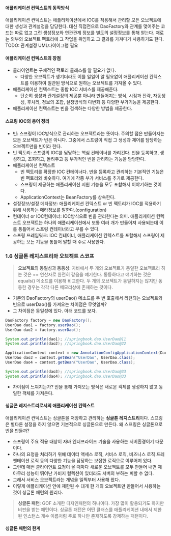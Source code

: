 #### 애플리케이션 컨텍스트의 동작방식
애플리케이션 컨텍스트는 애플리케이션에서 IOC를 적용해서 관리할 모든 오브젝트에 대한 생성과 관계설정을 담당한다.
대신 직접전으로 DaoFactory와 관계를 맺어주는 코드는 따로 없고 그런 생성정보와 연관관계 정보를 별도의 설정정보를 통해 얻는다. 때로는 외부의 오브젝트 펙토리에 그 작업을 위임하고 그 결과를 가져다가 사용하기도 한다.
TODO: 관계설정 UML다이어그램 필요

#### 애플리케이션 컨텍스트의 장점
- 클라이언트는 구체적인 팩토리 클래스를 알 필요가 없다.
    - 다양한 오브젝트가 생기더라도 이를 일일이 알 필요없이 애플리케이션 컨텍스트를 이용하여 일관된 방식으로 원하는 오브젝트를 가져올 수 있다.
- 애플리케이션 컨텍스트는 종합 IOC 서비스를 제공해준다.
    - 단순히 생성과 관계설정의 제공뿐 아니라 만들어지는 방식, 시점과 전략, 자동생성, 후처리, 정보의 조합, 설정방식의 다변화 등 다양한 부가기능을 제공한다.
- 애플리케이션 컨텍스트는 빈을 검색하는 다양한 방법을 제공한다.

#### 스프링 IOC의 용어 정리
- 빈: 스프링이 IOC방식으로 관리하는 오브젝트라는 뜻이다. 주의할 점은 만들어지는 모든 오브젝트가 빈은 아니다. 그중에서 스프링이 직접 그 생성과 제어를 담당하는 오브젝트만을 빈이라 한다.
- 빈 팩토리: 스프링의 IOC를 담당하는 핵심 컨테이너를 가리킨다. 빈을 등록하고, 생성하고, 조회하고, 돌려주고 등 부가적인 빈을 관리하는 기능을 담당한다.
- 애플리케이션 컨텍스트
    - 빈 팩토리를 확장한 IOC 컨테이너다. 빈을 등록하고 관리하는 기본적인 기능은 빈 펙토리와 비슷하다. 여기에 각종 부가 서비스를 추가로 제공한다.
    - 스프링이 제공하는 애플리케이션 지원 기능을 모두 포함해서 이야기하는 것이다.
    - ApplicationContext는 BeanFactory를 상속한다.
- 설정정보/설정 메타정보: 애플리케이션 컨텍스트 or 빈 팩토리가 IOC를 적용하기 위해 사용하는 메타정보를 말한다.(configuration)
- 컨테이너 or IOC컨테이너: IOC방식으로 빈을 관리한다는 의미. 애플리케이션 컨텍스트 오브젝트는 하나의 애플리케이션에서 보통 여러 개가 만들어져 사용되는데 이를 통틀어서 스프링 컨테이너라고 부를 수 있다.
- 스프링 프레임워크: IOC 컨테이너, 애플리케이션 컨텍스트를 포함해서 스프링이 제공하는 모든 기능을 통틀어 말할 때 주로 사용한다.

### 1.6 싱글톤 레지스트리와 오브젝트 스코프
> **오브젝트의 동일성과 동등성**: 자바에서 두 개의 오브젝트가 동일한 오브젝트라 하는 것은 == 연산자로 완전히 같음을 얘기한다. 동등하다고 얘기하는 것은 equals() 메소드를 이용해 비교한다.
두 개의 오브젝트가 동일하지는 않지만 동등한 경우는 각각 다른 메모리상에 존재하는 것이다.

- 기존의 DaoFactory의 userDao() 메소드를 두 번 호출해서 리턴되는 오브젝트와 빈으로 userDao()를 가져오는 차이점은 무엇일까?
- 그 차이점은 동일성에 있다. 아래 코드를 보자.
```java
DaoFactory factory = new DaoFactory();
UserDao dao1 = factory.userDao();
UserDao dao2 = factory.userDao();

System.out.println(dao1); //springbook.dao.UserDao@11
System.out.println(dao2); //springbook.dao.UserDao@22
```
```java
ApplicationContext context = new AnnotationConfigApplicationContext(DaoFactory.class);
UserDao dao3 = context.getBean("UserDao", UserDao.class);
UserDao dao4 = context.getBean("UserDao", UserDao.class);

System.out.println(dao3); //springbook.dao.UserDao@33
System.out.println(dao4); //springbook.dao.UserDao@33
```
- 차이점이 느껴지는가? 빈을 통해 가져오는 방식은 새로운 객체를 생성하지 않고 동일한 객체를 가져온다.

#### 싱글콘 레지스트리로서의 애플리케이션 컨텍스트
애플리케이션 컨텍스트는 싱글톤을 저장하고 관리하는 **싱글톤 레지스트리**이다. 스프링은 별다른 설정을 하지 않으면 기본적으로 싱글톤으로 만든다. 왜 스프링은 싱글톤으로 빈을 만들까?
- 스프링이 주요 적용 대상이 자바 엔터프라이즈 기술을 사용하는 서버환경이기 때문이다.
- 하나의 요청을 처리하기 위해 데이터 액세스 로직, 서비스 로직, 비즈니스 로직 프레젠테이션 로직 등의 다양한 기능을 담당하는 보잡한 로직으로 이루어져 있다.
- 그런데 매번 클라이언트 요청이 올 때마다 새로운 오브젝트를 모두 만들어 내면 제아무리 성능이 뛰어난 가비지 컬렉션이 있더라도 서버의 부하는 피할 수 없다.
- 그래서 서비스 오브젝트라는 개념을 일찍부터 사용해 왔다.
- 이렇게 애플리케이션 안에 제한된 수 대개 한 개의 오브젝트만 만들어서 사용하는 것이 싱글톤 패턴의 원리다.
> **싱글톤 패턴**: GOF 소개한 디자인패턴의 하나이다. 가장 많이 활용되기도 하지만 비판을 받는 패턴이다. 싱글톤 패턴은 어떤 클래스를 애플리케이션 내에서 제한된 인스턴스 개수 이름처럼 주로 하나만 존재하도록 강제하는 패턴이다.

#### 싱글톤 패턴의 한계
